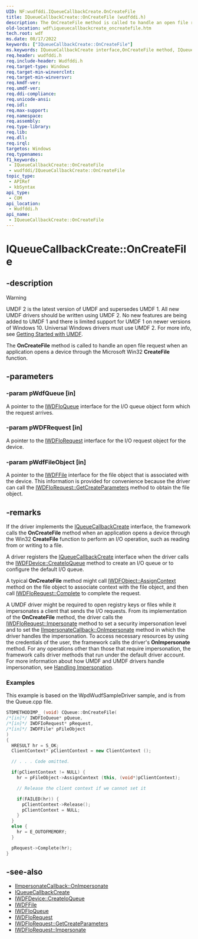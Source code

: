```yaml
---
UID: NF:wudfddi.IQueueCallbackCreate.OnCreateFile
title: IQueueCallbackCreate::OnCreateFile (wudfddi.h)
description: The OnCreateFile method is called to handle an open file request when an application opens a device through the Microsoft Win32 CreateFile function.
old-location: wdf\iqueuecallbackcreate_oncreatefile.htm
tech.root: wdf
ms.date: 08/17/2022
keywords: ["IQueueCallbackCreate::OnCreateFile"]
ms.keywords: IQueueCallbackCreate interface,OnCreateFile method, IQueueCallbackCreate.OnCreateFile, IQueueCallbackCreate::OnCreateFile, OnCreateFile, OnCreateFile method, OnCreateFile method,IQueueCallbackCreate interface, UMDFQueueObjectRef_db0b57a0-6086-4e2a-87bd-71e5a1e4f46d.xml, umdf.iqueuecallbackcreate_oncreatefile, wdf.iqueuecallbackcreate_oncreatefile, wudfddi/IQueueCallbackCreate::OnCreateFile
req.header: wudfddi.h
req.include-header: Wudfddi.h
req.target-type: Windows
req.target-min-winverclnt: 
req.target-min-winversvr: 
req.kmdf-ver: 
req.umdf-ver: 
req.ddi-compliance: 
req.unicode-ansi: 
req.idl: 
req.max-support: 
req.namespace: 
req.assembly: 
req.type-library: 
req.lib: 
req.dll: 
req.irql: 
targetos: Windows
req.typenames: 
f1_keywords:
 - IQueueCallbackCreate::OnCreateFile
 - wudfddi/IQueueCallbackCreate::OnCreateFile
topic_type:
 - APIRef
 - kbSyntax
api_type:
 - COM
api_location:
 - Wudfddi.h
api_name:
 - IQueueCallbackCreate::OnCreateFile
---
```


# IQueueCallbackCreate::OnCreateFile

## -description

> [!WARNING]
> UMDF 2 is the latest version of UMDF and supersedes UMDF 1. All new UMDF drivers should be written using UMDF 2. No new features are being added to UMDF 1 and there is limited support for UMDF 1 on newer versions of Windows 10. Universal Windows drivers must use UMDF 2. For more info, see [Getting Started with UMDF](/windows-hardware/drivers/wdf/getting-started-with-umdf-version-2).

The **OnCreateFile** method is called to handle an open file request when an application opens a device through the Microsoft Win32 **CreateFile** function.

## -parameters

### -param pWdfQueue [in]

A pointer to the [IWDFIoQueue](./nn-wudfddi-iwdfioqueue.md) interface for the I/O queue object form which the request arrives.

### -param pWDFRequest [in]

A pointer to the [IWDFIoRequest](nn-wudfddi-iwdfiorequest.md) interface for the I/O request object for the device.

### -param pWdfFileObject [in]

A pointer to the [IWDFFile](./nn-wudfddi-iwdffile.md) interface for the file object that is associated with the device. This information is provided for convenience because the driver can call the [IWDFIoRequest::GetCreateParameters](./nf-wudfddi-iwdfiorequest-getcreateparameters.md) method to obtain the file object.

## -remarks

If the driver implements the [IQueueCallbackCreate](./nn-wudfddi-iqueuecallbackcreate.md) interface, the framework calls the **OnCreateFile** method when an application opens a device through the Win32 **CreateFile** function to perform an I/O operation, such as reading from or writing to a file. 

A driver registers the [IQueueCallbackCreate](./nn-wudfddi-iqueuecallbackcreate.md) interface when the driver calls the [IWDFDevice::CreateIoQueue](./nf-wudfddi-iwdfdevice-createioqueue.md) method to create an I/O queue or to configure the default I/O queue.

A typical **OnCreateFile** method might call [IWDFObject::AssignContext](./nf-wudfddi-iwdfobject-assigncontext.md) method on the file object to associate context with the file object, and then call [IWDFIoRequest::Complete](./nf-wudfddi-iwdfiorequest-complete.md) to complete the request.

A UMDF driver might be required to open registry keys or files while it impersonates a client that sends the I/O requests. From its implementation of the **OnCreateFile** method, the driver calls the [IWDFIoRequest::Impersonate](./nf-wudfddi-iwdfiorequest-impersonate.md) method to set a security impersonation level and to set the [IImpersonateCallback::OnImpersonate](./nf-wudfddi-iimpersonatecallback-onimpersonate.md) method in which the driver handles the impersonation. To access necessary resources by using the credentials of the user, the framework calls the driver's **OnImpersonate** method. For any operations other than those that require impersonation, the framework calls driver methods that run under the default driver account. For more information about how UMDF and UMDF drivers handle impersonation, see [Handling Impersonation](/windows-hardware/drivers/wdf/handling-client-impersonation-in-umdf-drivers).

### Examples

This example is based on the WpdWudfSampleDriver sample, and is from the Queue.cpp file.

```cpp
STDMETHODIMP_ (void) CQueue::OnCreateFile(
/*[in]*/ IWDFIoQueue* pQueue,
/*[in]*/ IWDFIoRequest* pRequest,
/*[in]*/ IWDFFile* pFileObject
)
{
  HRESULT hr = S_OK;
  ClientContext* pClientContext = new ClientContext ();

  // . . . Code omitted.

  if(pClientContext != NULL) {
    hr = pFileObject->AssignContext (this, (void*)pClientContext);

    // Release the client context if we cannot set it

    if(FAILED(hr)) {
      pClientContext->Release();
      pClientContext = NULL;
    }
  }
  else {
    hr = E_OUTOFMEMORY;
  }

  pRequest->Complete(hr);
}
```

## -see-also

- [IImpersonateCallback::OnImpersonate](./nf-wudfddi-iimpersonatecallback-onimpersonate.md)
- [IQueueCallbackCreate](./nn-wudfddi-iqueuecallbackcreate.md)
- [IWDFDevice::CreateIoQueue](./nf-wudfddi-iwdfdevice-createioqueue.md)
- [IWDFFile](./nn-wudfddi-iwdffile.md)
- [IWDFIoQueue](./nn-wudfddi-iwdfioqueue.md)
- [IWDFIoRequest](./nn-wudfddi-iwdfiorequest.md)
- [IWDFIoRequest::GetCreateParameters](./nf-wudfddi-iwdfiorequest-getcreateparameters.md)
- [IWDFIoRequest::Impersonate](./nf-wudfddi-iwdfiorequest-impersonate.md)
